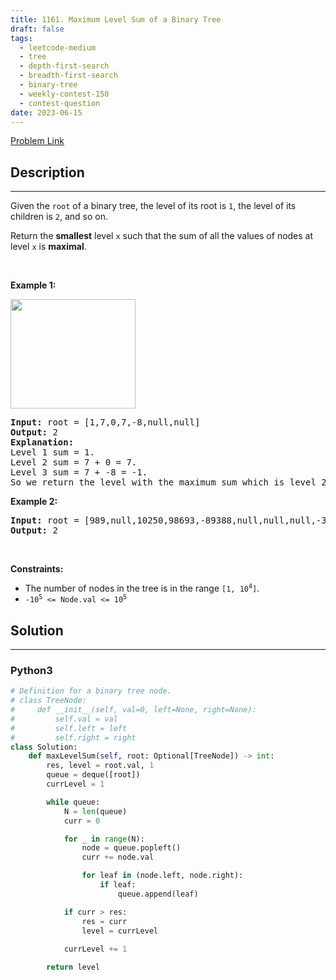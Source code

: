 ```yaml
---
title: 1161. Maximum Level Sum of a Binary Tree
draft: false
tags: 
  - leetcode-medium
  - tree
  - depth-first-search
  - breadth-first-search
  - binary-tree
  - weekly-contest-150
  - contest-question
date: 2023-06-15
---
```


[Problem Link](https://leetcode.com/problems/maximum-level-sum-of-a-binary-tree/)

## Description

---
<p>Given the <code>root</code> of a binary tree, the level of its root is <code>1</code>, the level of its children is <code>2</code>, and so on.</p>

<p>Return the <strong>smallest</strong> level <code>x</code> such that the sum of all the values of nodes at level <code>x</code> is <strong>maximal</strong>.</p>

<p>&nbsp;</p>
<p><strong class="example">Example 1:</strong></p>
<img alt="" src="https://assets.leetcode.com/uploads/2019/05/03/capture.JPG" style="width: 200px; height: 175px;" />
<pre>
<strong>Input:</strong> root = [1,7,0,7,-8,null,null]
<strong>Output:</strong> 2
<strong>Explanation: </strong>
Level 1 sum = 1.
Level 2 sum = 7 + 0 = 7.
Level 3 sum = 7 + -8 = -1.
So we return the level with the maximum sum which is level 2.
</pre>

<p><strong class="example">Example 2:</strong></p>

<pre>
<strong>Input:</strong> root = [989,null,10250,98693,-89388,null,null,null,-32127]
<strong>Output:</strong> 2
</pre>

<p>&nbsp;</p>
<p><strong>Constraints:</strong></p>

<ul>
	<li>The number of nodes in the tree is in the range <code>[1, 10<sup>4</sup>]</code>.</li>
	<li><code>-10<sup>5</sup> &lt;= Node.val &lt;= 10<sup>5</sup></code></li>
</ul>


## Solution

---
### Python3
``` py title='maximum-level-sum-of-a-binary-tree'
# Definition for a binary tree node.
# class TreeNode:
#     def __init__(self, val=0, left=None, right=None):
#         self.val = val
#         self.left = left
#         self.right = right
class Solution:
    def maxLevelSum(self, root: Optional[TreeNode]) -> int:
        res, level = root.val, 1
        queue = deque([root])
        currLevel = 1

        while queue:
            N = len(queue)
            curr = 0

            for _ in range(N):
                node = queue.popleft()
                curr += node.val

                for leaf in (node.left, node.right):
                    if leaf:
                        queue.append(leaf)

            if curr > res:
                res = curr
                level = currLevel
            
            currLevel += 1

        return level
```

